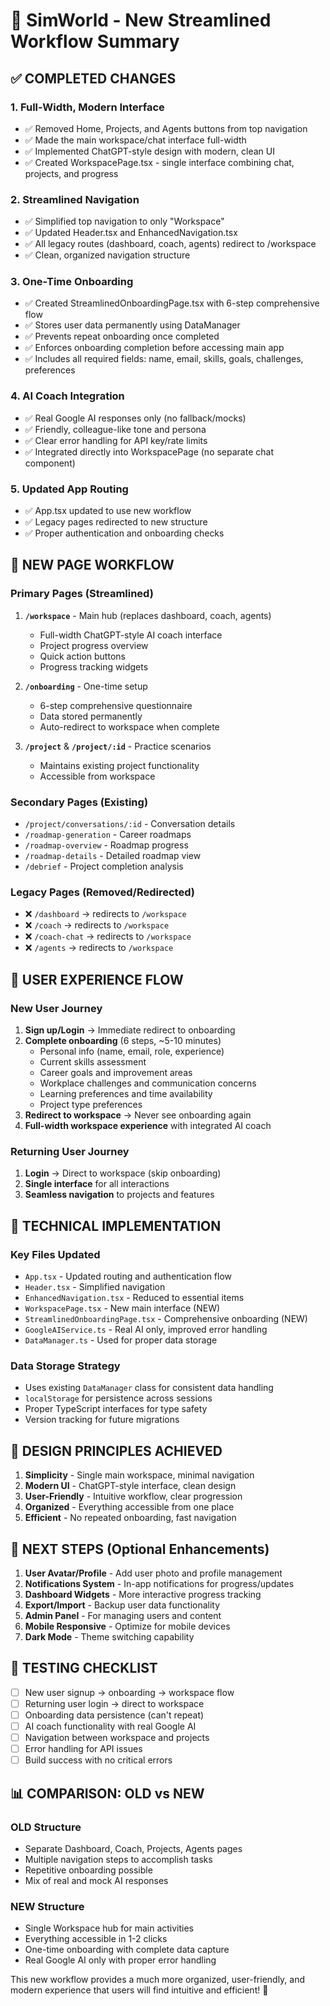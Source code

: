 # 🚀 SimWorld - New Streamlined Workflow Summary

## ✅ COMPLETED CHANGES

### 1. **Full-Width, Modern Interface**
- ✅ Removed Home, Projects, and Agents buttons from top navigation
- ✅ Made the main workspace/chat interface full-width
- ✅ Implemented ChatGPT-style design with modern, clean UI
- ✅ Created WorkspacePage.tsx - single interface combining chat, projects, and progress

### 2. **Streamlined Navigation**
- ✅ Simplified top navigation to only "Workspace" 
- ✅ Updated Header.tsx and EnhancedNavigation.tsx
- ✅ All legacy routes (dashboard, coach, agents) redirect to /workspace
- ✅ Clean, organized navigation structure

### 3. **One-Time Onboarding**
- ✅ Created StreamlinedOnboardingPage.tsx with 6-step comprehensive flow
- ✅ Stores user data permanently using DataManager
- ✅ Prevents repeat onboarding once completed
- ✅ Enforces onboarding completion before accessing main app
- ✅ Includes all required fields: name, email, skills, goals, challenges, preferences

### 4. **AI Coach Integration**
- ✅ Real Google AI responses only (no fallback/mocks)
- ✅ Friendly, colleague-like tone and persona
- ✅ Clear error handling for API key/rate limits
- ✅ Integrated directly into WorkspacePage (no separate chat component)

### 5. **Updated App Routing**
- ✅ App.tsx updated to use new workflow
- ✅ Legacy pages redirected to new structure
- ✅ Proper authentication and onboarding checks

## 📱 NEW PAGE WORKFLOW

### **Primary Pages (Streamlined)**
1. **`/workspace`** - Main hub (replaces dashboard, coach, agents)
   - Full-width ChatGPT-style AI coach interface
   - Project progress overview
   - Quick action buttons
   - Progress tracking widgets

2. **`/onboarding`** - One-time setup
   - 6-step comprehensive questionnaire
   - Data stored permanently
   - Auto-redirect to workspace when complete

3. **`/project`** & **`/project/:id`** - Practice scenarios
   - Maintains existing project functionality
   - Accessible from workspace

### **Secondary Pages (Existing)**
- `/project/conversations/:id` - Conversation details
- `/roadmap-generation` - Career roadmaps
- `/roadmap-overview` - Roadmap progress
- `/roadmap-details` - Detailed roadmap view
- `/debrief` - Project completion analysis

### **Legacy Pages (Removed/Redirected)**
- ❌ `/dashboard` → redirects to `/workspace`
- ❌ `/coach` → redirects to `/workspace`
- ❌ `/coach-chat` → redirects to `/workspace`
- ❌ `/agents` → redirects to `/workspace`

## 🎯 USER EXPERIENCE FLOW

### **New User Journey**
1. **Sign up/Login** → Immediate redirect to onboarding
2. **Complete onboarding** (6 steps, ~5-10 minutes)
   - Personal info (name, email, role, experience)
   - Current skills assessment
   - Career goals and improvement areas
   - Workplace challenges and communication concerns
   - Learning preferences and time availability
   - Project type preferences
3. **Redirect to workspace** → Never see onboarding again
4. **Full-width workspace experience** with integrated AI coach

### **Returning User Journey**
1. **Login** → Direct to workspace (skip onboarding)
2. **Single interface** for all interactions
3. **Seamless navigation** to projects and features

## 🔧 TECHNICAL IMPLEMENTATION

### **Key Files Updated**
- `App.tsx` - Updated routing and authentication flow
- `Header.tsx` - Simplified navigation
- `EnhancedNavigation.tsx` - Reduced to essential items
- `WorkspacePage.tsx` - New main interface (NEW)
- `StreamlinedOnboardingPage.tsx` - Comprehensive onboarding (NEW)
- `GoogleAIService.ts` - Real AI only, improved error handling
- `DataManager.ts` - Used for proper data storage

### **Data Storage Strategy**
- Uses existing `DataManager` class for consistent data handling
- `localStorage` for persistence across sessions
- Proper TypeScript interfaces for type safety
- Version tracking for future migrations

## 🎨 DESIGN PRINCIPLES ACHIEVED

1. **Simplicity** - Single main workspace, minimal navigation
2. **Modern UI** - ChatGPT-style interface, clean design
3. **User-Friendly** - Intuitive workflow, clear progression
4. **Organized** - Everything accessible from one place
5. **Efficient** - No repeated onboarding, fast navigation

## 🚦 NEXT STEPS (Optional Enhancements)

1. **User Avatar/Profile** - Add user photo and profile management
2. **Notifications System** - In-app notifications for progress/updates
3. **Dashboard Widgets** - More interactive progress tracking
4. **Export/Import** - Backup user data functionality
5. **Admin Panel** - For managing users and content
6. **Mobile Responsive** - Optimize for mobile devices
7. **Dark Mode** - Theme switching capability

## 🧪 TESTING CHECKLIST

- [ ] New user signup → onboarding → workspace flow
- [ ] Returning user login → direct to workspace
- [ ] Onboarding data persistence (can't repeat)
- [ ] AI coach functionality with real Google AI
- [ ] Navigation between workspace and projects
- [ ] Error handling for API issues
- [ ] Build success with no critical errors

## 📊 COMPARISON: OLD vs NEW

### **OLD Structure**
- Separate Dashboard, Coach, Projects, Agents pages
- Multiple navigation steps to accomplish tasks
- Repetitive onboarding possible
- Mix of real and mock AI responses

### **NEW Structure**
- Single Workspace hub for main activities
- Everything accessible in 1-2 clicks
- One-time onboarding with complete data capture
- Real Google AI only with proper error handling

This new workflow provides a much more organized, user-friendly, and modern experience that users will find intuitive and efficient! 🎉
